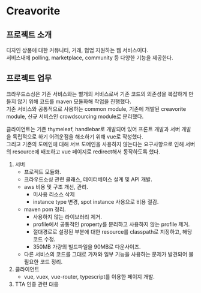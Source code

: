 # Creavorite

## 프로젝트 소개
디자인 상품에 대한 커뮤니티, 거래, 협업 지원하는 웹 서비스이다.  
서비스내에 polling, marketplace, community 등 다양한 기능을 제공한다.

## 프로젝트 업무
크라우드소싱은 기존 서비스와는 별개의 서비스로써 기존 코드의 의존성을 복잡하게 만들지 않기 위해 코드를 maven 모듈화해 작업을 진행했다.  
기존 서비스와 공통적으로 사용하는 common module, 기존에 개발된 creavorite module, 신규 서비스인 crowdsourcing module로 분리했다.
  
클라이언트는 기존 thymeleaf, handlebar로 개발되어 있어 프론트 개발과 서버 개발을 독립적으로 하기 어려운점을 해소하기 위해 vue로 작성했다.  
그리고 기존의 도메인에 대해 서브 도메인을 사용하지 않는다는 요구사항으로 인해 서버의 resource에 배포하고 vue 페이지로 redirect해서 동작하도록 했다.  

1. 서버  
    - 프로젝트 모듈화.
    - 크라우드소싱 관련 클래스, 데이터베이스 설계 및 API 개발.
    - aws 비용 및 구조 개선, 관리.
        - 미사용 리소스 삭제
        - instance type 변경, spot instance 사용으로 비용 절감.
    - maven pom 정리.
        - 사용하지 않는 라이브러리 제거.
        - profile에서 공통적인 property를 분리하고 사용하지 않는 profile 제거.
        - 절대경로로 설정된 부분에 대한 resource를 classpath로 지정하고, 해당 코드 수정.
        - 350MB 가량의 빌드파일을 90MB로 다운사이즈.
    - 다른 서비스의 코드를 그대로 가져와 일부 기능을 사용하는 문제가 발견되어 불필요한 코드 정리.
2. 클라이언트
    - vue, vuex, vue-router, typescript를 이용한 페이지 개발.
3. TTA 인증 관련 대응
